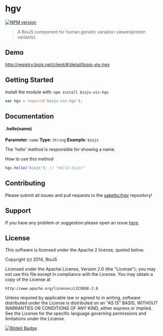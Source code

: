 # hgv

[![NPM version](http://img.shields.io/npm/v/biojs-vis-hgv.svg)](https://www.npmjs.org/package/biojs-vis-hgv)

> A BioJS component for human genetic variation viewer(protein variants).

## Demo

http://registry.biojs.net/client/#/detail/biojs-vis-hgv


## Getting Started
Install the module with: `npm install biojs-vis-hgv`

```javascript
var hgv = require('biojs-vis-hgv');
```

## Documentation

#### .hello(name)

**Parameter**: `name`
**Type**: `String`
**Example**: `biojs`

The 'hello' method is responsible for showing a name.

How to use this method

```javascript
hgv.hello('biojs'); // "hello biojs"
```

## Contributing

Please submit all issues and pull requests to the [saketkc/hgv](http://github.com/saketkc/hgv2) repository!

## Support
If you have any problem or suggestion please open an issue [here](https://github.com/saketkc/hgv2/issues).


## License 


This software is licensed under the Apache 2 license, quoted below.

Copyright (c) 2014, BioJS

Licensed under the Apache License, Version 2.0 (the "License"); you may not
use this file except in compliance with the License. You may obtain a copy of
the License at

    http://www.apache.org/licenses/LICENSE-2.0

Unless required by applicable law or agreed to in writing, software
distributed under the License is distributed on an "AS IS" BASIS, WITHOUT
WARRANTIES OR CONDITIONS OF ANY KIND, either express or implied. See the
License for the specific language governing permissions and limitations under
the License.


[![Bitdeli Badge](https://d2weczhvl823v0.cloudfront.net/saketkc/hgv2/trend.png)](https://bitdeli.com/free "Bitdeli Badge")

